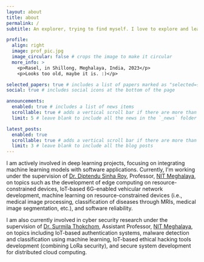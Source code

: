 ```yaml
---
layout: about
title: about
permalink: /
subtitle: An explorer, trying to find myself. I love to explore and learn unknown things. I mostly spend my time doing research related to Machine Learning/Deep Learning, Machine Learning on Resource-Constrained Devices, Cyber Security, Ethical Hacking, Software Development for all the topics mentioned above, and Human Neuron-related real-time research.

profile:
  align: right
  image: prof_pic.jpg
  image_circular: false # crops the image to make it circular
  more_info: >
    <p>Rasel, in Shillong, Meghalaya, India, 2023</p>
    <p>Looks too old, maybe it is. :)</p>

selected_papers: true # includes a list of papers marked as "selected={true}"
social: true # includes social icons at the bottom of the page

announcements:
  enabled: true # includes a list of news items
  scrollable: true # adds a vertical scroll bar if there are more than 3 news items
  limit: 5 # leave blank to include all the news in the `_news` folder

latest_posts:
  enabled: true
  scrollable: true # adds a vertical scroll bar if there are more than 3 new posts items
  limit: 3 # leave blank to include all the blog posts
---
```


I am actively involved in deep learning projects, focusing on integrating machine learning models with software applications. Currently, I'm working under the supervision of [Dr. Diptendu Sinha Roy](https://nitm.ac.in/department/computer-science-engineering/faculty-1/prof-diptendu-sinha-roy), Professor, [NIT Meghalaya](https://nitm.ac.in/), on topics such as the development of edge computing on resource-constrained devices, IoT-based 6G-enabled vehicular network development, machine learning on resource-constrained devices (i.e., medical image processing, classification of diseases through MRIs, medical image segmentation, etc.), and software reliability.

I am also currently involved in cyber security research under the supervision of [Dr. Surmila Thokchom](https://nitm.ac.in/department/computer-science-engineering/faculty-1/dr-surmila-thokchom), Assistant Professor, [NIT Meghalaya](https://nitm.ac.in/), on topics including IoT-based authentication systems, malware detection and classification using machine learning, IoT-based ethical hacking tools development (combining LoRa security), and secure system development for distributed cloud computing.
